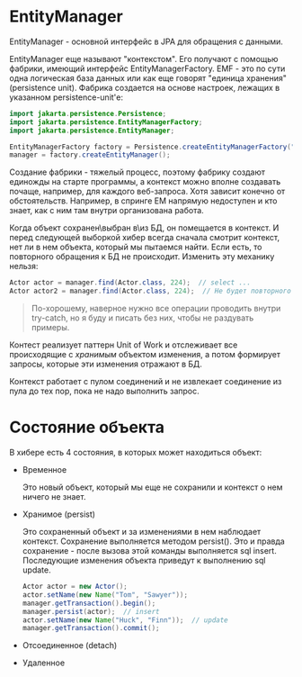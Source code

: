 # EntityManager

EntityManager - основной интерфейс в JPA для обращения с данными.

EntityManager еще называют "контекстом". Его получают с помощью фабрики, имеющий интерфейс EntityManagerFactory. EMF - это по сути одна логическая база данных или как еще говорят "единица хранения" (persistence unit). Фабрика создается на основе настроек, лежащих в указанном persistence-unit'е:

```java
import jakarta.persistence.Persistence;
import jakarta.persistence.EntityManagerFactory;
import jakarta.persistence.EntityManager;

EntityManagerFactory factory = Persistence.createEntityManagerFactory("dvdrental-pu");
manager = factory.createEntityManager();
```

Создание фабрики - тяжелый процесс, поэтому фабрику создают единожды на старте программы, а контекст можно вполне создавать почаще, например, для каждого веб-запроса. Хотя зависит конечно от обстоятельств. Например, в спринге EM напрямую недоступен и кто знает, как с ним там внутри организована работа.

Когда объект сохранен\выбран в\из БД, он помещается в контекст. И перед следующей выборкой хибер всегда сначала смотрит контекст, нет ли в нем объекта, который мы пытаемся найти. Если есть, то повторного обращения к БД не происходит. Изменить эту механику нельзя:

```java
Actor actor = manager.find(Actor.class, 224);  // select ...
Actor actor2 = manager.find(Actor.class, 224);  // Не будет повторного select
```

> По-хорошему, наверное нужно все операции проводить внутри try-catch, но я буду и писать без них, чтобы не раздувать примеры.

Контест реализует паттерн Unit of Work и отслеживает все происходящие с *хранимым* объектом изменения, а потом формирует запросы, которые эти изменения отражают в БД.

Контекст работает с пулом соединений и не извлекает соединение из пула до тех пор, пока не надо выполнить запрос.

# Состояние объекта

В хибере есть 4 состояния, в которых может находиться объект:

* Временное

  Это новый объект, который мы еще не сохранили и контекст о нем ничего не знает.

* Хранимое (persist)

  Это сохраненный объект и за изменениями в нем наблюдает контекст. Сохранение выполняется методом persist(). Это и правда сохранение - после вызова этой команды выполняется sql insert. Последующие изменения объекта приведут к выполнению sql update.

  ```java
  Actor actor = new Actor();
  actor.setName(new Name("Tom", "Sawyer"));
  manager.getTransaction().begin();
  manager.persist(actor);  // insert
  actor.setName(new Name("Huck", "Finn"));  // update
  manager.getTransaction().commit();
  ```

* Отсоединенное (detach)

* Удаленное



